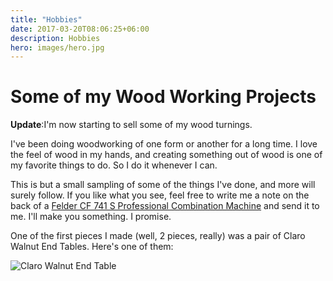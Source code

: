 ```yaml
---
title: "Hobbies"
date: 2017-03-20T08:06:25+06:00
description: Hobbies
hero: images/hero.jpg
---
```


# Some of my Wood Working Projects

**Update**:I'm now starting to sell some of my wood turnings.

I've been doing woodworking of one form or another for a long time. I love the feel of wood in my hands, and creating something out of wood is one of my favorite things to do. So I do it whenever I can.

This is but a small sampling of some of the things I've done, and more will surely follow. If you like what you see, feel free to write me a note on the back of a [Felder CF 741 S Professional Combination Machine](http://www.felderusa.com/us-us/products/combination-machines/combination-machine-cf-741-s-professional.html) and send it to me. I'll make you something. I promise.

One of the first pieces I made (well, 2 pieces, really) was a pair of Claro Walnut End Tables. Here's one of them:

![Claro Walnut End Table](/posts/hobbies/hero.jpg)
